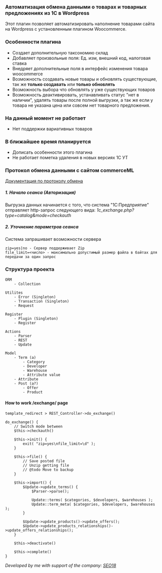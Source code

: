 ### Автоматизация обмена данными о товарах и товарных предложениях из 1C в Wordpress

Этот плагин позволяет автоматизировать наполнение товарами сайта на Wordpress с установленным плагином Woocommerce.

### Особенности плагина
* Создает дополнительную таксономию склад
* Добавляет произвольные поля: Ед. изм, внешний код, налоговая ставка
* Внедряет дополнительные поля в интерфейс изменения товара woocommerce
* Возможность создавать новые товары и обновлять существующие, так же __только создавать__ или __только обновлять__
* Возможность выбора что обновлять у уже существующих товаров
* Возможность деактивировать, устанавливать статус "нет в наличии", удалять товары после полной выгрузки, а так же если у товара не указана цена или совсем нет товарного предложения.

### На данный момент не работает
* Нет поддержки вариативных товаров

### В ближайшее время планируется
* Дописать особенности этого плагина
* Не работает пометка удаления в новых версиях 1C УТ

### Протокол обмена данными с сайтом commerceML

[Документация по протоколу обмена](http://v8.1c.ru/edi/edi_stnd/131/)

##### 1. Начало сеанса (Авторизация)
Выгрузка данных начинается с того, что система "1С:Предприятие" отправляет http-запрос следующего вида:
_1c_exchange.php?type=catalog&mode=checkauth_  

##### 2. Уточнение параметров сеанса
Система запрашивает возможности сервера
```
zip=yes|no - Сервер поддерживает Zip
file_limit=<число> - максимально допустимый размер файла в байтах для передачи за один запрос
```

### Структура проекта
```
ORM
    - Collection

Utilites
    - Error (Singleton)
    - Transaction (Singleton)
    - Request

Register
    - Plugin (Singleton)
    - Register

Actions
    - Parser
    - REST
    - Update

Model
    - Term (a)
        - Category
        - Developer
        - Warehouse
        - Attribute value
    - Attribute
    - Post (a?)
        - Offer
        - Product

```

#### How to work /exchange/ page
```
template_redirect > REST_Controller->do_exchange()

do_exchange() {
    // Switch mode between
    $this->checkauth()

    $this->init() {
        exit( "zip=yes\nfile_limit=\d" );
    }

    $this->file() {
        // Save posted file
        // Unzip getting file
        // @todo Move to backup
    }

    $this->import() {
        $Update->update_terms() {
        	$Parser->parse();

            Update::terms( $categories, $developers, $warehouses );
            Update::term_meta( $categories, $developers, $warehouses );
        }

        $Update->update_products()->update_offers();
        $Update->update_products_relationships()->update_offers_relationships();
    }

    $this->deactivate()

    $this->complete()
}
```
_Developed by me with support of the company: [SEO18](//seo18.ru)_
 
